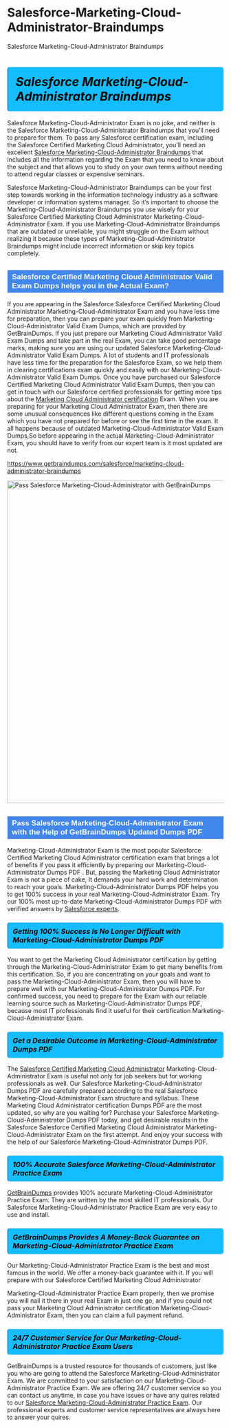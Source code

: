# Salesforce-Marketing-Cloud-Administrator-Braindumps
Salesforce Marketing-Cloud-Administrator Braindumps
<h1><strong><span style="display: block; color: #000000; background: #14BDFF; border: 0.5px solid #AED6F1; border-left: 3px solid #3498DB; padding: .6em; border-radius: 6px;">                     <em>Salesforce Marketing-Cloud-Administrator <span class="exam_variation">Braindumps</span> </em>                </span></strong>            </h1>                        <p>Salesforce Marketing-Cloud-Administrator Exam is no joke, and neither is the Salesforce Marketing-Cloud-Administrator <span class="exam_variation">Braindumps</span> that you’ll need to prepare for them. To pass any Salesforce certification exam,             including the Salesforce Certified Marketing Cloud Administrator, you’ll need an excellent <a href="https://www.getbraindumps.com/salesforce/marketing-cloud-administrator-braindumps">Salesforce Marketing-Cloud-Administrator <span class="exam_variation">Braindumps</span></a> that includes             all the information regarding the Exam that you need to know about the subject and that allows you to study on your own terms             without needing to attend regular classes or expensive seminars.</p>                        <p>Salesforce Marketing-Cloud-Administrator <span class="exam_variation">Braindumps</span> can be your first step towards working in the information technology industry as a software developer or             information systems manager. So it’s important to choose the Marketing-Cloud-Administrator <span class="exam_variation">Braindumps</span> you use wisely for your             Salesforce Certified Marketing Cloud Administrator Marketing-Cloud-Administrator Exam. If you use Marketing-Cloud-Administrator <span class="exam_variation">Braindumps</span>             that are outdated or unreliable, you might struggle on the Exam without realizing it because these types of Marketing-Cloud-Administrator <span class="exam_variation">Braindumps</span>             might include incorrect information or skip key topics completely.</p>                        <h2 style="background: #4287ec; border: 1px solid #cccccc; padding: 5px 10px;">                <span style="color: #ffffff;">                    <span style="font-size: 11pt;">                        <span style="line-height: normal;">                            <span style="font-family: Calibri,sans-serif;">                                <strong>                                    <span style="font-size: 13.0pt;">Salesforce Certified Marketing Cloud Administrator <span class="exam_variation2">Valid Exam Dumps</span> helps you in the Actual Exam?</span>                                </strong>                            </span>                        </span>                    </span>                </span>            </h2>                        <p>If you are appearing in the Salesforce Salesforce Certified Marketing Cloud Administrator Marketing-Cloud-Administrator Exam and             you have less time for preparation, then you can prepare your exam quickly from Marketing-Cloud-Administrator <span class="exam_variation2">Valid Exam Dumps</span>, which are provided by GetBrainDumps.             If you just prepare our Marketing Cloud Administrator <span class="exam_variation2">Valid Exam Dumps</span> and take part in the real Exam, you can take good percentage marks, making sure you are             using our updated Salesforce Marketing-Cloud-Administrator <span class="exam_variation2">Valid Exam Dumps</span>. A lot of students and IT professionals have less time for the preparation for the Salesforce Exam,             so we help them in clearing certifications exam quickly and easily with our Marketing-Cloud-Administrator <span class="exam_variation2">Valid Exam Dumps</span>. Once you have purchased our             Salesforce Certified Marketing Cloud Administrator <span class="exam_variation2">Valid Exam Dumps</span>, then you can get in touch with our             Salesforce certified professionals for getting more tips about the <a href="https://www.getbraindumps.com/salesforce/marketing-cloud-administrator-braindumps.html">Marketing Cloud Administrator certification</a> Exam. When you are preparing for your              Marketing Cloud Administrator Exam, then there are some unusual consequences like different questions coming in the Exam which you have not prepared            for before or see the first time in the exam. It all happens because of outdated Marketing-Cloud-Administrator <span class="exam_variation2">Valid Exam Dumps</span>,So before appearing in the actual             Marketing-Cloud-Administrator Exam, you should have to verify from our expert team is it most updated are not.</p>                        <p><a href="https://www.getbraindumps.com/salesforce/marketing-cloud-administrator-braindumps">https://www.getbraindumps.com/salesforce/marketing-cloud-administrator-braindumps</a></p>                        <p><a href="https://www.getbraindumps.com/"><img src="https://www.getbraindumps.com/images/get-updated-exam-questions-with-discount-getbraindumps.jpg" class="postImage" alt="Pass Salesforce Marketing-Cloud-Administrator with GetBrainDumps" width="750"></a></p>                            <h2 style="background: #4287ec; border: 1px solid #cccccc; padding: 5px 10px;">                <span style="color: #ffffff;">                    <span style="font-size: 11pt;">                        <span style="line-height: normal;">                            <span style="font-family: Calibri,sans-serif;">                                <strong>                                    <span style="font-size: 13.0pt;">Pass Salesforce Marketing-Cloud-Administrator Exam with the Help of GetBrainDumps Updated <span class="exam_variation3">Dumps PDF</span></span>                                </strong>                            </span>                        </span>                    </span>                </span>            </h2>                        <p>Marketing-Cloud-Administrator Exam is the most popular Salesforce Certified Marketing Cloud Administrator certification exam that brings a             lot of benefits if you pass it efficiently by preparing our Marketing-Cloud-Administrator <span class="exam_variation3">Dumps PDF</span> . But, passing the Marketing Cloud Administrator Exam is not a piece of cake,             It demands your hard work and determination to reach your goals. Marketing-Cloud-Administrator <span class="exam_variation3">Dumps PDF</span> helps you to get 100% success in your real Marketing-Cloud-Administrator Exam.             Try our 100% most up-to-date Marketing-Cloud-Administrator <span class="exam_variation3">Dumps PDF</span> with verified answers by <a href="https://www.getbraindumps.com/salesforce-braindumps.html">Salesforce experts</a>.</p>                        <h3>                <strong>                    <span style="display: block; color: #000000; background: #14BDFF; border: 0.5px solid #AED6F1; border-left: 3px solid #3498DB; padding: .6em; border-radius: 6px;">                        <em>Getting 100% Success Is No Longer Difficult with Marketing-Cloud-Administrator <span class="exam_variation3">Dumps PDF</span></em>                    </span>                </strong>            </h3>                        <p>You want to get the Marketing Cloud Administrator certification by getting through the Marketing-Cloud-Administrator Exam to get many benefits from this certification.             So, if you are concentrating on your goals and want to pass the Marketing-Cloud-Administrator Exam, then you will have to prepare well with our Marketing-Cloud-Administrator <span class="exam_variation3">Dumps PDF</span>.             For confirmed success, you need to prepare for the Exam with our reliable learning source such as Marketing-Cloud-Administrator <span class="exam_variation3">Dumps PDF</span>, because most             IT professionals find it useful for their certification Marketing-Cloud-Administrator Exam.</p>                        <h3>                <strong>                    <span style="display: block; color: #000000; background: #14BDFF; border: 0.5px solid #AED6F1; border-left: 3px solid #3498DB; padding: .6em; border-radius: 6px;">                        <em>Get a Desirable Outcome in Marketing-Cloud-Administrator <span class="exam_variation3">Dumps PDF</span></em>                    </span>                </strong>            </h3>                        <p>The <a href="https://www.getbraindumps.com/salesforce/marketing-cloud-administrator-braindumps">Salesforce Certified Marketing Cloud Administrator</a> Marketing-Cloud-Administrator Exam is useful not only for job seekers but             for working professionals as well. Our Salesforce Marketing-Cloud-Administrator <span class="exam_variation3">Dumps PDF</span> are carefully prepared according to the real Salesforce Marketing-Cloud-Administrator Exam structure and syllabus.             These Marketing Cloud Administrator certification <span class="exam_variation3">Dumps PDF</span> are the most updated, so why are you waiting for? Purchase your Salesforce Marketing-Cloud-Administrator <span class="exam_variation3">Dumps PDF</span> today,             and get desirable results in the Salesforce Salesforce Certified Marketing Cloud Administrator Marketing-Cloud-Administrator Exam on the first attempt.             And enjoy your success with the help of our Salesforce Marketing-Cloud-Administrator <span class="exam_variation3">Dumps PDF</span>.</p>                        <h3>                <strong>                    <span style="display: block; color: #000000; background: #14BDFF; border: 0.5px solid #AED6F1; border-left: 3px solid #3498DB; padding: .6em; border-radius: 6px;">                        <em>100% Accurate Salesforce Marketing-Cloud-Administrator <span class="exam_variation4">Practice Exam</span></em>                    </span>                </strong>            </h3>                        <p><a href="https://www.getbraindumps.com/">GetBrainDumps</a> provides 100% accurate Marketing-Cloud-Administrator <span class="exam_variation4">Practice Exam</span>. They are written by the most skilled IT professionals.             Our Salesforce Marketing-Cloud-Administrator <span class="exam_variation4">Practice Exam</span> are very easy to use and install.</p>                        <h3>                <strong>                    <span style="display: block; color: #000000; background: #14BDFF; border: 0.5px solid #AED6F1; border-left: 3px solid #3498DB; padding: .6em; border-radius: 6px;">                        <em>GetBrainDumps Provides A Money-Back Guarantee on  Marketing-Cloud-Administrator <span class="exam_variation4">Practice Exam</span></em>                    </span>                </strong>            </h3>                        <p>Our Marketing-Cloud-Administrator <span class="exam_variation4">Practice Exam</span> is the best and most famous in the world. We offer a money-back guarantee with it.             If you will prepare with our Salesforce Certified Marketing Cloud Administrator</p>            <p>Marketing-Cloud-Administrator <span class="exam_variation4">Practice Exam</span> properly, then we promise you will nail it there in your real Exam in just one go, and             if you could not pass your Marketing Cloud Administrator certification Marketing-Cloud-Administrator Exam, then you can claim a full payment refund.</p>                        <h3>                <strong>                    <span style="display: block; color: #000000; background: #14BDFF; border: 0.5px solid #AED6F1; border-left: 3px solid #3498DB; padding: .6em; border-radius: 6px;">                        <em>24/7 Customer Service for Our Marketing-Cloud-Administrator <span class="exam_variation4">Practice Exam</span> Users</em>                    </span>                </strong>            </h3>                        <p>GetBrainDumps is a trusted resource for thousands of customers, just like you who are going to attend the Salesforce Marketing-Cloud-Administrator Exam.             We are committed to your satisfaction on our Marketing-Cloud-Administrator <span class="exam_variation4">Practice Exam</span>. We are offering 24/7 customer service so you can contact us anytime,             in case you have issues or have any quires related to our <a href="https://www.getbraindumps.com/salesforce/marketing-cloud-administrator-braindumps">Salesforce Marketing-Cloud-Administrator <span class="exam_variation4">Practice Exam</span></a>. Our professional experts and customer service             representatives are always here to answer your quires.</p>                    
